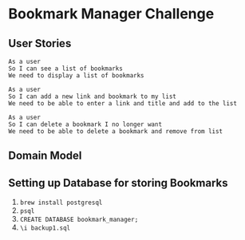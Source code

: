 # Bookmark Manager Challenge

## User Stories
```
As a user
So I can see a list of bookmarks
We need to display a list of bookmarks
```
```
As a user
So I can add a new link and bookmark to my list
We need to be able to enter a link and title and add to the list
```
```
As a user
So I can delete a bookmark I no longer want
We need to be able to delete a bookmark and remove from list
```

## Domain Model



## Setting up Database for storing Bookmarks
1. `brew install postgresql`
2. `psql`
3. `CREATE DATABASE bookmark_manager;`
4. `\i backup1.sql`
